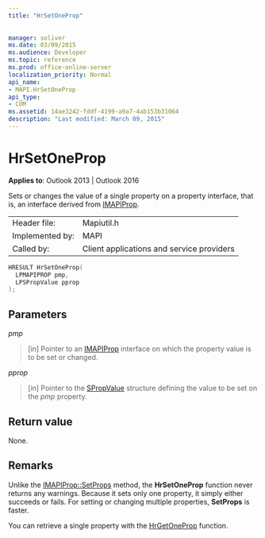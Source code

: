 ```yaml
---
title: "HrSetOneProp"
 
 
manager: soliver
ms.date: 03/09/2015
ms.audience: Developer
ms.topic: reference
ms.prod: office-online-server
localization_priority: Normal
api_name:
- MAPI.HrSetOneProp
api_type:
- COM
ms.assetid: 14ae3242-fddf-4199-a9a7-4ab153b31064
description: "Last modified: March 09, 2015"
---
```


# HrSetOneProp

  
  
**Applies to**: Outlook 2013 | Outlook 2016 
  
Sets or changes the value of a single property on a property interface, that is, an interface derived from [IMAPIProp](imapipropiunknown.md). 
  
|||
|:-----|:-----|
|Header file:  <br/> |Mapiutil.h  <br/> |
|Implemented by:  <br/> |MAPI  <br/> |
|Called by:  <br/> |Client applications and service providers  <br/> |
   
```cpp
HRESULT HrSetOneProp(
  LPMAPIPROP pmp,
  LPSPropValue pprop
);
```

## Parameters

 _pmp_
  
> [in] Pointer to an [IMAPIProp](imapipropiunknown.md) interface on which the property value is to be set or changed. 
    
 _pprop_
  
> [in] Pointer to the [SPropValue](spropvalue.md) structure defining the value to be set on the  _pmp_ property. 
    
## Return value

None.
  
## Remarks

Unlike the [IMAPIProp::SetProps](imapiprop-setprops.md) method, the **HrSetOneProp** function never returns any warnings. Because it sets only one property, it simply either succeeds or fails. For setting or changing multiple properties, **SetProps** is faster. 
  
You can retrieve a single property with the [HrGetOneProp](hrgetoneprop.md) function. 
  

